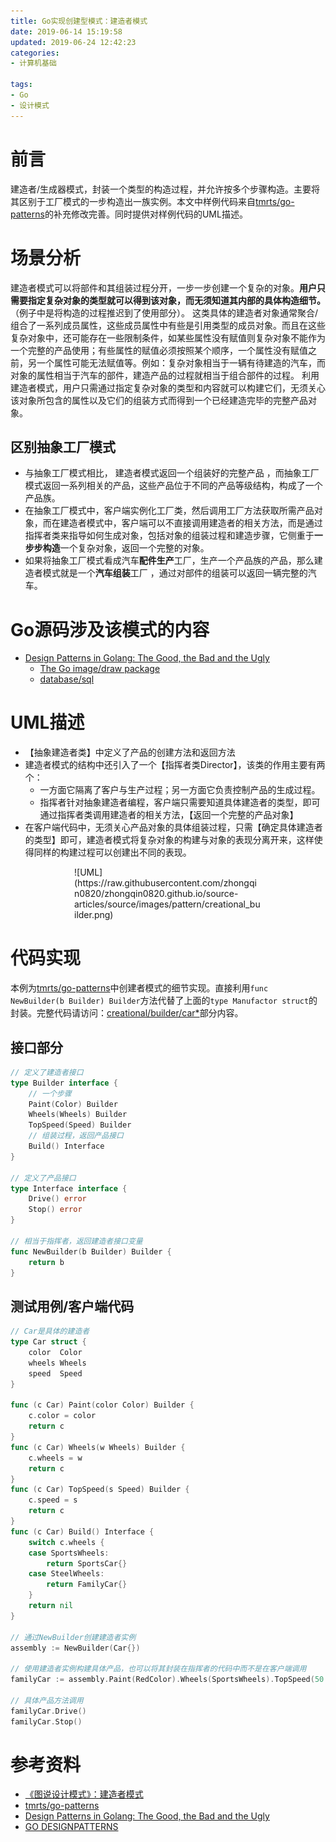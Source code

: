 ```yaml
---
title: Go实现创建型模式：建造者模式
date: 2019-06-14 15:19:58
updated: 2019-06-24 12:42:23
categories:
- 计算机基础

tags:
- Go
- 设计模式
---
```

# 前言
建造者/生成器模式，封装一个类型的构造过程，并允许按多个步骤构造。主要将其区别于工厂模式的一步构造出一族实例。本文中样例代码来自[tmrts/go-patterns](https://github.com/tmrts/go-patterns/blob/master/creational/builder.md)的补充修改完善。同时提供对样例代码的UML描述。

<!-- more -->
# 场景分析
建造者模式可以将部件和其组装过程分开，一步一步创建一个复杂的对象。**用户只需要指定复杂对象的类型就可以得到该对象，而无须知道其内部的具体构造细节。**（例子中是将构造的过程推迟到了使用部分）。
这类具体的建造者对象通常聚合/组合了一系列成员属性，这些成员属性中有些是引用类型的成员对象。而且在这些复杂对象中，还可能存在一些限制条件，如某些属性没有赋值则复杂对象不能作为一个完整的产品使用；有些属性的赋值必须按照某个顺序，一个属性没有赋值之前，另一个属性可能无法赋值等。例如：复杂对象相当于一辆有待建造的汽车，而对象的属性相当于汽车的部件，建造产品的过程就相当于组合部件的过程。
利用建造者模式，用户只需通过指定复杂对象的类型和内容就可以构建它们，无须关心该对象所包含的属性以及它们的组装方式而得到一个已经建造完毕的完整产品对象。

## 区别抽象工厂模式
- 与抽象工厂模式相比， 建造者模式返回一个组装好的完整产品 ，而抽象工厂模式返回一系列相关的产品，这些产品位于不同的产品等级结构，构成了一个产品族。
- 在抽象工厂模式中，客户端实例化工厂类，然后调用工厂方法获取所需产品对象，而在建造者模式中，客户端可以不直接调用建造者的相关方法，而是通过指挥者类来指导如何生成对象，包括对象的组装过程和建造步骤，它侧重于**一步步构造**一个复杂对象，返回一个完整的对象。
- 如果将抽象工厂模式看成汽车**配件生产**工厂，生产一个产品族的产品，那么建造者模式就是一个**汽车组装**工厂 ，通过对部件的组装可以返回一辆完整的汽车。

# Go源码涉及该模式的内容
- [Design Patterns in Golang: The Good, the Bad and the Ugly](http://blog.ralch.com/tutorial/design-patterns/golang-design-patterns/)
    - [The Go image/draw package](https://blog.golang.org/go-imagedraw-package)
    - [database/sql](https://golang.org/src/database/sql/sql.go?s=805:853#L468)

# UML描述
- 【抽象建造者类】中定义了产品的创建方法和返回方法
- 建造者模式的结构中还引入了一个【指挥者类Director】，该类的作用主要有两个：
    - 一方面它隔离了客户与生产过程；另一方面它负责控制产品的生成过程。
    - 指挥者针对抽象建造者编程，客户端只需要知道具体建造者的类型，即可通过指挥者类调用建造者的相关方法，【返回一个完整的产品对象】
- 在客户端代码中，无须关心产品对象的具体组装过程，只需【确定具体建造者的类型】即可，建造者模式将复杂对象的构建与对象的表现分离开来，这样使得同样的构建过程可以创建出不同的表现。

<div style="width: 300px; margin: auto">
![UML](https://raw.githubusercontent.com/zhongqin0820/zhongqin0820.github.io/source-articles/source/images/pattern/creational_builder.png)
</div>

# 代码实现
本例为[tmrts/go-patterns](https://github.com/tmrts/go-patterns/blob/master/creational/builder.md)中创建者模式的细节实现。直接利用`func NewBuilder(b Builder) Builder`方法代替了上面的`type Manufactor struct`的封装。完整代码请访问：[creational/builder/car*](https://github.com/zhongqin0820/coding-playground/tree/master/go/pattern/creational/builder)部分内容。

## 接口部分
```go
// 定义了建造者接口
type Builder interface {
    // 一个步骤
    Paint(Color) Builder
    Wheels(Wheels) Builder
    TopSpeed(Speed) Builder
    // 组装过程，返回产品接口
    Build() Interface
}

// 定义了产品接口
type Interface interface {
    Drive() error
    Stop() error
}

// 相当于指挥者，返回建造者接口变量
func NewBuilder(b Builder) Builder {
    return b
}
```

## 测试用例/客户端代码

```go
// Car是具体的建造者
type Car struct {
    color  Color
    wheels Wheels
    speed  Speed
}

func (c Car) Paint(color Color) Builder {
    c.color = color
    return c
}
func (c Car) Wheels(w Wheels) Builder {
    c.wheels = w
    return c
}
func (c Car) TopSpeed(s Speed) Builder {
    c.speed = s
    return c
}
func (c Car) Build() Interface {
    switch c.wheels {
    case SportsWheels:
        return SportsCar{}
    case SteelWheels:
        return FamilyCar{}
    }
    return nil
}

// 通过NewBuilder创建建造者实例
assembly := NewBuilder(Car{})

// 使用建造者实例构建具体产品，也可以将其封装在指挥者的代码中而不是在客户端调用
familyCar := assembly.Paint(RedColor).Wheels(SportsWheels).TopSpeed(50 * MPH).Build()

// 具体产品方法调用
familyCar.Drive()
familyCar.Stop()
```

# 参考资料
- [《图说设计模式》：建造者模式](https://design-patterns.readthedocs.io/zh_CN/latest/creational_patterns/builder.html)
- [tmrts/go-patterns](https://github.com/tmrts/go-patterns/blob/master/creational/builder.md)
- [Design Patterns in Golang: The Good, the Bad and the Ugly](http://blog.ralch.com/tutorial/design-patterns/golang-design-patterns/)
- [GO DESIGNPATTERNS](http://dinus.ac.id/private_lib/fahri/GO_DESIGN_PATTERNS.pdf)

